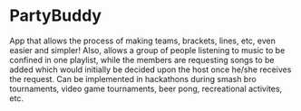 # PartyBuddy
App that allows the process of making teams, brackets, lines, etc, even easier and simpler! Also, allows a group of people listening to music to be confined in one playlist, while the members are requesting songs to be added which would initially be decided upon the host once he/she receives the request. Can be implemented in hackathons during smash bro tournaments, video game tournaments, beer pong, recreational activites, etc. 
